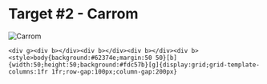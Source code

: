 # Target #2 - Carrom

![Carrom](https://cssbattle.dev/targets/2.png)

```
<div g><div b></div><div b></div><div b></div><div b><style>body{background:#62374e;margin:50 50}[b]{width:50;height:50;background:#fdc57b}[g]{display:grid;grid-template-columns:1fr 1fr;row-gap:100px;column-gap:200px}
```
